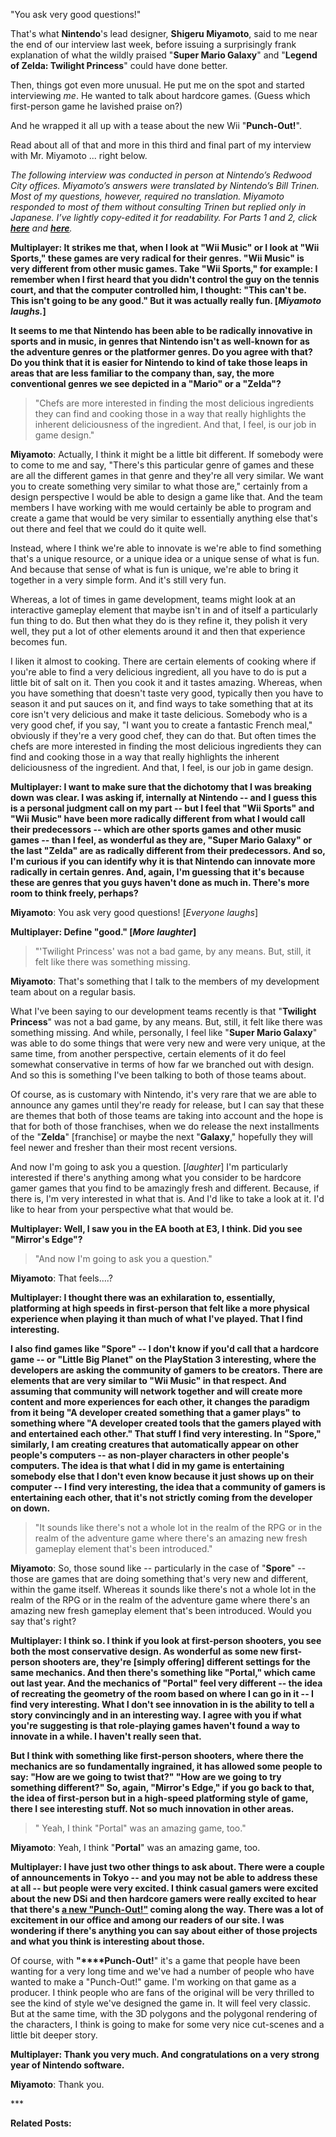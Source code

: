 "You ask very good questions!"

That's what **Nintendo**'s lead designer, **Shigeru Miyamoto**, said to me near the end of our interview last week, before issuing a surprisingly frank explanation of what the wildly praised "**Super Mario Galaxy**" and "**Legend of Zelda: Twilight Princess**" could have done better.

Then, things got even more unusual. He put me on the spot and started interviewing _me_. He wanted to talk about hardcore games. (Guess which first-person game he lavished praise on?)

And he wrapped it all up with a tease about the new Wii "**Punch-Out!**".

Read about all of that and more in this third and final part of my interview with Mr. Miyamoto ... right below.

_The following interview was conducted in person at Nintendo’s Redwood City offices. Miyamoto’s answers were translated by Nintendo’s Bill Trinen. Most of my questions, however, required no translation. Miyamoto responded to most of them without consulting Trinen but replied only in Japanese. I’ve lightly copy-edited it for readability. For Parts 1 and 2, click [**here**](http://multiplayerblog.mtv.com/2008/10/27/one-on-one-with-shigeru-miyamoto/) and **[here](http://multiplayerblog.mtv.com/2008/10/28/one-on-one-with-miyamoto-part-two/)**._

**Multiplayer: It strikes me that, when I look at "Wii Music" or I look at "Wii Sports," these games are very radical for their genres. "Wii Music" is very different from other music games. Take "Wii Sports," for example: I remember when I first heard that you didn't control the guy on the tennis court, and that the computer controlled him, I thought: "This can't be. This isn't going to be any good." But it was actually really fun. \[_Miyamoto laughs._\]**

**It seems to me that Nintendo has been able to be radically innovative in sports and in music, in genres that Nintendo isn't as well-known for as the adventure genres or the platformer genres. Do you agree with that? Do you think that it is easier for Nintendo to kind of take those leaps in areas that are less familiar to the company than, say, the more conventional genres we see depicted in a "Mario" or a "Zelda"?**

> "Chefs are more interested in finding the most delicious ingredients they can find and cooking those in a way that really highlights the inherent deliciousness of the ingredient. And that, I feel, is our job in game design."

**Miyamoto**: Actually, I think it might be a little bit different. If somebody were to come to me and say, "There's this particular genre of games and these are all the different games in that genre and they're all very similar. We want you to create something very similar to what those are," certainly from a design perspective I would be able to design a game like that. And the team members I have working with me would certainly be able to program and create a game that would be very similar to essentially anything else that's out there and feel that we could do it quite well.

Instead, where I think we're able to innovate is we're able to find something that's a unique resource, or a unique idea or a unique sense of what is fun. And because that sense of what is fun is unique, we're able to bring it together in a very simple form. And it's still very fun.

Whereas, a lot of times in game development, teams might look at an interactive gameplay element that maybe isn't in and of itself a particularly fun thing to do. But then what they do is they refine it, they polish it very well, they put a lot of other elements around it and then that experience becomes fun.

I liken it almost to cooking. There are certain elements of cooking where if you're able to find a very delicious ingredient, all you have to do is put a little bit of salt on it. Then you cook it and it tastes amazing. Whereas, when you have something that doesn't taste very good, typically then you have to season it and put sauces on it, and find ways to take something that at its core isn't very delicious and make it taste delicious. Somebody who is a very good chef, if you say, "I want you to create a fantastic French meal," obviously if they're a very good chef, they can do that. But often times the chefs are more interested in finding the most delicious ingredients they can find and cooking those in a way that really highlights the inherent deliciousness of the ingredient. And that, I feel, is our job in game design.

**Multiplayer: I want to make sure that the dichotomy that I was breaking down was clear. I was asking if, internally at Nintendo -- and I guess this is a personal judgment call on my part -- but I feel that "Wii Sports" and "Wii Music" have been more radically different from what I would call their predecessors -- which are other sports games and other music games -- than I feel, as wonderful as they are, "Super Mario Galaxy" or the last "Zelda" are as radically different from their predecessors. And so, I'm curious if you can identify why it is that Nintendo can innovate more radically in certain genres. And, again, I'm guessing that it's because these are genres that you guys haven't done as much in. There's more room to think freely, perhaps?**

**Miyamoto**: You ask very good questions! \[_Everyone laughs_\]

**Multiplayer: Define "good." \[_More laughter_\]**

> "'Twilight Princess' was not a bad game, by any means. But, still, it felt like there was something missing.

**Miyamoto**: That's something that I talk to the members of my development team about on a regular basis.

What I've been saying to our development teams recently is that "**Twilight Princess**" was not a bad game, by any means. But, still, it felt like there was something missing. And while, personally, I feel like "**Super Mario Galaxy**" was able to do some things that were very new and were very unique, at the same time, from another perspective, certain elements of it do feel somewhat conservative in terms of how far we branched out with design. And so this is something I've been talking to both of those teams about.

Of course, as is customary with Nintendo, it's very rare that we are able to announce any games until they're ready for release, but I can say that these are themes that both of those teams are taking into account and the hope is that for both of those franchises, when we do release the next installments of the "**Zelda**" \[franchise\] or maybe the next "**Galaxy**," hopefully they will feel newer and fresher than their most recent versions.

And now I'm going to ask you a question. \[_laughter_\] I'm particularly interested if there's anything among what you consider to be hardcore gamer games that you find to be amazingly fresh and different. Because, if there is, I'm very interested in what that is. And I'd like to take a look at it. I'd like to hear from your perspective what that would be.

**Multiplayer: Well, I saw you in the EA booth at E3, I think. Did you see "Mirror's Edge"?**

> "And now I'm going to ask you a question."

**Miyamoto**: That feels….?

**Multiplayer: I thought there was an exhilaration to, essentially, platforming at high speeds in first-person that felt like a more physical experience when playing it than much of what I've played. That I find interesting.**

**I also find games like "Spore" -- I don't know if you'd call that a hardcore game -- or "Little Big Planet" on the PlayStation 3 interesting, where the developers are asking the community of gamers to be creators. There are elements that are very similar to "Wii Music" in that respect. And assuming that community will network together and will create more content and more experiences for each other, it changes the paradigm from it being "A developer created something that a gamer plays" to something where "A developer created tools that the gamers played with and entertained each other." That stuff I find very interesting. In "Spore," similarly, I am creating creatures that automatically appear on other people's computers -- as non-player characters in other people's computers. The idea is that what I did in my game is entertaining somebody else that I don't even know because it just shows up on their computer -- I find very interesting, the idea that a community of gamers is entertaining each other, that it's not strictly coming from the developer on down.**

> "It sounds like there's not a whole lot in the realm of the RPG or in the realm of the adventure game where there's an amazing new fresh gameplay element that's been introduced."

**Miyamoto**: So, those sound like -- particularly in the case of "**Spore**" -- those are games that are doing something that's very new and different, within the game itself. Whereas it sounds like there's not a whole lot in the realm of the RPG or in the realm of the adventure game where there's an amazing new fresh gameplay element that's been introduced. Would you say that's right?

**Multiplayer: I think so. I think if you look at first-person shooters, you see both the most conservative design. As wonderful as some new first-person shooters are, they're \[simply offering\] different settings for the same mechanics. And then there's something like "Portal," which came out last year. And the mechanics of "Portal" feel very different -- the idea of recreating the geometry of the room based on where I can go in it -- I find very interesting. What I don't see innovation in is the ability to tell a story convincingly and in an interesting way. I agree with you if what you're suggesting is that role-playing games haven't found a way to innovate in a while. I haven't really seen that.**

**But I think with something like first-person shooters, where there the mechanics are so fundamentally ingrained, it has allowed some people to say: "How are we going to twist that?" "How are we going to try something different?" So, again, "Mirror's Edge," if you go back to that, the idea of first-person but in a high-speed platforming style of game, there I see interesting stuff. Not so much innovation in other areas.**

> " Yeah, I think "Portal" was an amazing game, too."

**Miyamoto**: Yeah, I think "**Portal**" was an amazing game, too.

**Multiplayer: I have just two other things to ask about. There were a couple of announcements in Tokyo -- and you may not be able to address these at all -- but people were very excited. I think casual gamers were excited about the new DSi and then hardcore gamers were really excited to hear that there's [a new "Punch-Out!"](http://multiplayerblog.mtv.com/2008/10/02/wii-punch-out-bids-me-good-night/) coming along the way. There was a lot of excitement in our office and among our readers of our site. I was wondering if there's anything you can say about either of those projects and what you think is interesting about those.**

Of course, with **"****Punch-Out!**" it's a game that people have been wanting for a very long time and we've had a number of people who have wanted to make a "Punch-Out!" game. I'm working on that game as a producer. I think people who are fans of the original will be very thrilled to see the kind of style we've designed the game in. It will feel very classic. But at the same time, with the 3D polygons and the polygonal rendering of the characters, I think is going to make for some very nice cut-scenes and a little bit deeper story.

**Multiplayer: Thank you very much. And congratulations on a very strong year of Nintendo software.**

**Miyamoto**: Thank you.

\*\*\*

**Related Posts:**